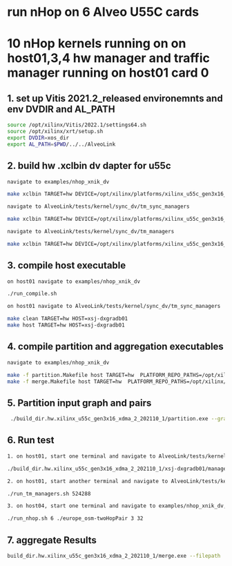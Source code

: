 # run nHop on 6 Alveo U55C cards
# 10 nHop kernels running on  on host01,3,4  hw manager and traffic manager running on host01 card 0
 
## 1. set up Vitis 2021.2_released environemnts and env DVDIR and AL_PATH

```sh
source /opt/xilinx/Vitis/2022.1/settings64.sh
source /opt/xilinx/xrt/setup.sh
export DVDIR=xos_dir
export AL_PATH=$PWD/../../AlveoLink
```


## 2. build hw .xclbin dv dapter for u55c

```sh
navigate to examples/nhop_xnik_dv

make xclbin TARGET=hw DEVICE=/opt/xilinx/platforms/xilinx_u55c_gen3x16_xdma_2_202110_1/xilinx_u55c_gen3x16_xdma_2_202110_1.xpfm INTERFACE=2

navigate to AlveoLink/tests/kernel/sync_dv/tm_sync_managers

make xclbin TARGET=hw DEVICE=/opt/xilinx/platforms/xilinx_u55c_gen3x16_xdma_2_202110_1/xilinx_u55c_gen3x16_xdma_2_202110_1.xpfm INTERFACE=2

navigate to AlveoLink/tests/kernel/sync_dv/tm_managers

make xclbin TARGET=hw DEVICE=/opt/xilinx/platforms/xilinx_u55c_gen3x16_xdma_2_202110_1/xilinx_u55c_gen3x16_xdma_2_202110_1.xpfm INTERFACE=2

```

## 3. compile host executable

```sh
on host01 navigate to examples/nhop_xnik_dv

./run_compile.sh

on host01 navigate to AlveoLink/tests/kernel/sync_dv/tm_sync_managers

make clean TARGET=hw HOST=xsj-dxgradb01
make host TARGET=hw HOST=xsj-dxgradb01

```
## 4. compile partition and aggregation executables

```sh
navigate to examples/nhop_xnik_dv

make -f partition.Makefile host TARGET=hw  PLATFORM_REPO_PATHS=/opt/xilinx/platforms
make -f merge.Makefile host TARGET=hw  PLATFORM_REPO_PATHS=/opt/xilinx/platforms
```

## 5. Partition input graph and pairs

```sh
 ./build_dir.hw.xilinx_u55c_gen3x16_xdma_2_202110_1/partition.exe --graph europe_osm-wt.mtx --pair europe_osm-twoHopPair.mtx --numKernel 6 
```

## 6. Run test 

```sh
1. on host01, start one terminal and navigate to AlveoLink/tests/kernel/sync_dv/tm_sync_managers, and run (note: wait until you see the link is up before going to step 2)

./build_dir.hw.xilinx_u55c_gen3x16_xdma_2_202110_1/xsj-dxgradb01/manager.exe xnikSyncTraffic_managers.xclbin 0 1048576 65536 3 4 (note: wait until you see INFO: my id is: 10 my TM id is: 10 before going to step 3)

2. on host01, start another terminal and navigate to AlveoLink/tests/kernel/sync_dv/tm_managers, and run

./run_tm_managers.sh 524288

3. on host04, start one terminal and navigate to examples/nhop_xnik_dv, and run

./run_nhop.sh 6 ./europe_osm-twoHopPair 3 32
```

## 7. aggregate Results

```sh
build_dir.hw.xilinx_u55c_gen3x16_xdma_2_202110_1/merge.exe --filepath ./europe_osm-twoHopPair --numKernel 6
```
